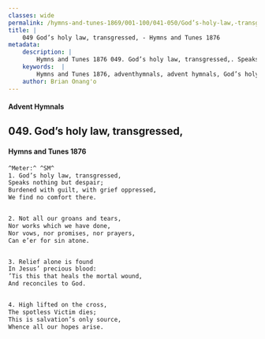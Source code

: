 ```yaml
---
classes: wide
permalink: /hymns-and-tunes-1869/001-100/041-050/God’s-holy-law,-transgressed,/
title: |
    049 God’s holy law, transgressed, - Hymns and Tunes 1876
metadata:
    description: |
        Hymns and Tunes 1876 049. God’s holy law, transgressed,. Speaks nothing but despair; Burdened with guilt, with grief oppressed, We find no comfort there. 
    keywords:  |
        Hymns and Tunes 1876, adventhymnals, advent hymnals, God’s holy law, transgressed,, Speaks nothing but despair;, 
    author: Brian Onang'o
---
```


#### Advent Hymnals
## 049. God’s holy law, transgressed,
####  Hymns and Tunes 1876

```txt
^Meter:^ ^SM^
1. God’s holy law, transgressed,
Speaks nothing but despair;
Burdened with guilt, with grief oppressed,
We find no comfort there.


2. Not all our groans and tears,
Nor works which we have done,
Nor vows, nor promises, nor prayers,
Can e’er for sin atone.


3. Relief alone is found
In Jesus’ precious blood:
’Tis this that heals the mortal wound,
And reconciles to God.


4. High lifted on the cross,
The spotless Victim dies;
This is salvation’s only source,
Whence all our hopes arise.
```
